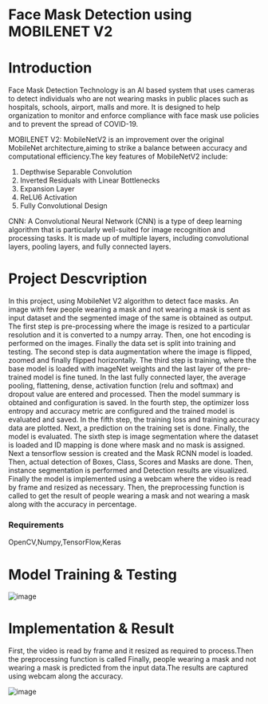 # Face Mask Detection using MOBILENET V2

# Introduction

Face Mask Detection Technology is an AI based system that uses cameras to detect individuals who are not wearing masks in public places such as hospitals, schools, airport, malls and more. It is designed to help organization to monitor and enforce compliance with face mask use policies and to prevent the spread of COVID-19.

MOBILENET V2:
MobileNetV2 is an improvement over the original MobileNet
architecture,aiming to strike a balance between accuracy and computational
efficiency.The key features of MobileNetV2 include:
1. Depthwise Separable Convolution
2. Inverted Residuals with Linear Bottlenecks
3. Expansion Layer
4. ReLU6 Activation
5. Fully Convolutional Design

CNN:
A Convolutional Neural Network (CNN) is a type of deep learning algorithm that is particularly well-suited for image recognition and processing tasks. It is made up of multiple layers, including convolutional layers, pooling layers, and fully connected layers.

   
# Project Descvription
In this project, using MobileNet V2 algorithm to detect face masks. An image with
few people wearing a mask and not wearing a mask is sent as input dataset and the
segmented image of the same is obtained as output. The first step is pre-processing
where the image is resized to a particular resolution and it is converted to a numpy
array. Then, one hot encoding is performed on the images. Finally the data set is
split into training and testing. The second step is data augmentation where the
image is flipped, zoomed and finally flipped horizontally. The third step is training,
where the base model is loaded with imageNet weights and the last layer of the
pre-trained model is fine tuned. In the last fully connected layer, the average
pooling, flattening, dense, activation function (relu and softmax) and dropout value
are entered and processed. Then the model summary is obtained and configuration
is saved. In the fourth step, the optimizer loss entropy and accuracy metric are
configured and the trained model is evaluated and saved. In the fifth step, the
training loss and training accuracy data are plotted. Next, a prediction on the
training set is done. Finally, the model is evaluated. The sixth step is image
segmentation where the dataset is loaded and ID mapping is done where mask and
no mask is assigned. Next a tensorflow session is created and the Mask RCNN
model is loaded. Then, actual detection of Boxes, Class, Scores and Masks are
done. Then, instance segmentation is performed and Detection results are
visualized. Finally the model is implemented using a webcam where the video is
read by frame and resized as necessary. Then, the preprocessing function is
called to get the result of people wearing a mask and not wearing a mask along
with the accuracy in percentage.

<h3>Requirements</h3>
OpenCV,Numpy,TensorFlow,Keras


# Model Training & Testing
 
![image](https://github.com/thepoojabarui/face-maskDetection/assets/89887754/ba527599-5e02-41c8-b451-21de89122f2a)

# Implementation & Result

First, the video is read by frame and it resized as required to process.Then the preprocessing function is called Finally, people wearing a mask and not wearing a mask is predicted from the input data.The results are captured using webcam along the accuracy.

![image](https://github.com/thepoojabarui/face-maskDetection/assets/89887754/c7f2bae0-c4e0-4852-9c0e-8253686f9a11)

